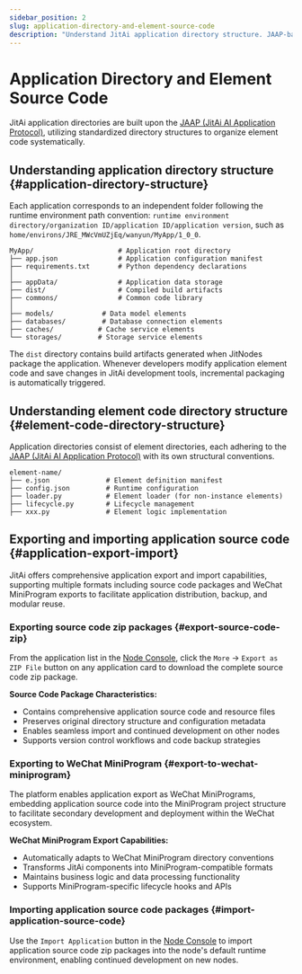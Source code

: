 ```yaml
---
sidebar_position: 2
slug: application-directory-and-element-source-code
description: "Understand JitAi application directory structure. JAAP-based organization of element code, folder conventions, and source code layout."
---
```


# Application Directory and Element Source Code

JitAi application directories are built upon the [JAAP (JitAi AI Application Protocol)](../../reference/runtime-platform/JAAP), utilizing standardized directory structures to organize element code systematically.

## Understanding application directory structure {#application-directory-structure}

Each application corresponds to an independent folder following the runtime environment path convention: `runtime environment directory/organization ID/application ID/application version`, such as `home/environs/JRE_MWcVmUZjEq/wanyun/MyApp/1_0_0`.

```plaintext title="Standard Directory Structure Example"
MyApp/                     # Application root directory
├── app.json               # Application configuration manifest
├── requirements.txt       # Python dependency declarations
│
├── appData/               # Application data storage
├── dist/                  # Compiled build artifacts
├── commons/               # Common code library
│
├── models/            # Data model elements
├── databases/         # Database connection elements
├── caches/           # Cache service elements
└── storages/         # Storage service elements
```

The `dist` directory contains build artifacts generated when JitNodes package the application. Whenever developers modify application element code and save changes in JitAi development tools, incremental packaging is automatically triggered.

## Understanding element code directory structure {#element-code-directory-structure}

Application directories consist of element directories, each adhering to the [JAAP (JitAi AI Application Protocol)](../../reference/runtime-platform/JAAP) with its own structural conventions.

```plaintext title="Standard Element Directory Structure"
element-name/
├── e.json              # Element definition manifest
├── config.json         # Runtime configuration
├── loader.py           # Element loader (for non-instance elements)
├── lifecycle.py        # Lifecycle management
├── xxx.py              # Element logic implementation
```

## Exporting and importing application source code {#application-export-import}

JitAi offers comprehensive application export and import capabilities, supporting multiple formats including source code packages and WeChat MiniProgram exports to facilitate application distribution, backup, and modular reuse.

### Exporting source code zip packages {#export-source-code-zip}

From the application list in the [Node Console](../creating-and-publishing-applications/runtime-environment-management#node-local-default-runtime-environment), click the `More` → `Export as ZIP File` button on any application card to download the complete source code zip package.

**Source Code Package Characteristics:**
- Contains comprehensive application source code and resource files
- Preserves original directory structure and configuration metadata
- Enables seamless import and continued development on other nodes
- Supports version control workflows and code backup strategies

### Exporting to WeChat MiniProgram {#export-to-wechat-miniprogram}

The platform enables application export as WeChat MiniPrograms, embedding application source code into the MiniProgram project structure to facilitate secondary development and deployment within the WeChat ecosystem.

**WeChat MiniProgram Export Capabilities:**
- Automatically adapts to WeChat MiniProgram directory conventions
- Transforms JitAi components into MiniProgram-compatible formats
- Maintains business logic and data processing functionality
- Supports MiniProgram-specific lifecycle hooks and APIs

### Importing application source code packages {#import-application-source-code}

Use the `Import Application` button in the [Node Console](../creating-and-publishing-applications/runtime-environment-management#node-local-default-runtime-environment) to import application source code zip packages into the node's default runtime environment, enabling continued development on new nodes.
